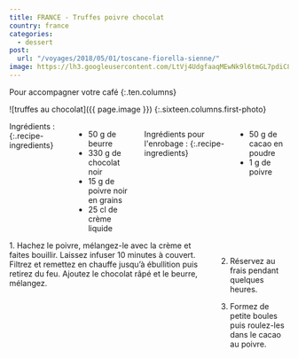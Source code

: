 ```yaml
---
title: FRANCE - Truffes poivre chocolat
country: france
categories:
  - dessert
post:
  url: "/voyages/2018/05/01/toscane-fiorella-sienne/"
image: https://lh3.googleusercontent.com/LtVj4UdgfaaqMEwNk9l6tmGL7pdiC8dgkYycx5OFlaIXoJaSHFCg634H59xwlmaQNu_Lq1JBjX6Gl95KtxSiSYmT8ekYVwZD1gsEHB_-ORBccHacIeFhBQYt4ydt_H5NpI6XkkwcXLQ4f2eYhD2PcGvFW6Rql7qWABi7T1BmUUBq3J7KdDDhXkHb3CEdAPtlhEw-U7LfOIDmP-AgyjrkCTf4-_DuRQ6gcMPoDr5W8cnhHglWgzfEZyvZSiNmQA0QC9zhxo1zAexNYfpjvT4TBf73G4TRJKn1KB08Zn79eIdYMHspmD4-Wk6oMasQMaSQeWiQF09P75h5Mu-B0bxAXiDfqAotTPr36x_oo3g-1qgNkFD-TQoDPYmG6_1EA4Z5fIiqPJJaWfCkJtTHna1Vunf8W49_CNa4yQETC5nBdVOlasC7j1vvsKlaQ-N7Np0auq9Y6gpfGDXSO7K3-CV6fpW-BIwwbtvQJHasvpiYSVeYYQSTNt_LTUzBCQMV87CDMPBkwAG03tFt9UGecFHrrN-2bNEnkFf_IL_AK1c9vGEowEXlShsGgG6lj-usXZH1Q1DvXMZfgCarRfIbL-ZCNgc30raoZ6mNFNRhOqF5O9NbrlkJP1UG18S9_Se0MzxluIbbxkMc5TG9_k2yjDgkP8d-XGcBVkbu67lQWFsio0XRbmZ99v-EESKmfDgFGYmByBEdeWsFL_-HnYDc2savpu9T=w900
---
```

<!--_-->
Pour accompagner votre café
{:.ten.columns}
<!--fin extrait-->

![truffes au chocolat]({{ page.image }})
{:.sixteen.columns.first-photo}

<div class="four columns" markdown="1">
Ingrédients :
{:.recipe-ingredients}

- 50 g de beurre
- 330 g de chocolat noir
- 15 g de poivre noir en grains
- 25 cl de crème liquide

Ingrédients pour l'enrobage :
{:.recipe-ingredients}

- 50 g de cacao en poudre
- 1 g de poivre
</div>

<div class="ten columns" markdown="1">
1. Hachez le poivre, mélangez-le avec la crème et faites bouillir. Laissez infuser 10 minutes à couvert. Filtrez et remettez en chauffe jusqu’à ébullition puis retirez du feu. Ajoutez le chocolat râpé et le beurre, mélangez.

2. Réservez au frais pendant quelques heures.

3. Formez de petite boules puis roulez-les dans le cacao au poivre.
</div>
